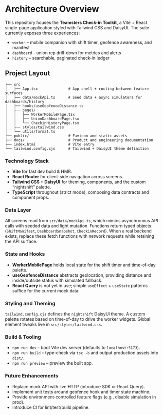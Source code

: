 # Architecture Overview

This repository houses the **Teamsters Check-in Toolkit**, a Vite + React single-page application styled with Tailwind CSS and DaisyUI. The suite currently exposes three experiences:

- `worker` – mobile companion with shift timer, geofence awareness, and manifest
- `dashboard` – union rep drill-down for metrics and alerts
- `history` – searchable, paginated check-in ledger

## Project Layout

```
├── src
│   ├── App.tsx              # App shell + routing between feature surfaces
│   ├── data/mockApi.ts      # Seed data + async simulators for dashboards/history
│   ├── hooks/useGeofenceDistance.ts
│   ├── pages/
│   │   ├── WorkerMobilePage.tsx
│   │   ├── UnionDashboardPage.tsx
│   │   └── CheckinHistoryPage.tsx
│   ├── styles/tailwind.css
│   └── utils/format.ts
├── public/                  # Favicon and static assets
├── docs/                    # Product and engineering documentation
├── index.html               # Vite entry
└── tailwind.config.cjs      # Tailwind + DaisyUI theme definition
```

### Technology Stack

- **Vite** for fast dev build & HMR.
- **React Router** for client-side navigation across screens.
- **Tailwind CSS + DaisyUI** for theming, components, and the custom “nightshift” palette.
- **TypeScript** throughout (strict mode), composing data contracts and component props.

### Data Layer

All screens read from `src/data/mockApi.ts`, which mimics asynchronous API calls with seeded data and light mutation. Functions return typed objects (`ShiftManifest`, `DashboardSnapshot`, `CheckinRecord`). When a real backend exists, replace these fetch functions with network requests while retaining the API surface.

### State and Hooks

- **WorkerMobilePage** holds local state for the shift timer and time-of-day palette.
- **useGeofenceDistance** abstracts geolocation, providing distance and inside/outside status with simulated fallback.
- **React Query** is not yet in use; simple `useEffect` + `useState` patterns suffice for the current mock data.

### Styling and Theming

`tailwind.config.cjs` defines the `nightshift` DaisyUI theme. A custom palette rotates based on time-of-day to drive the worker widgets. Global element tweaks live in `src/styles/tailwind.css`.

### Build & Tooling

- `npm run dev` – boot Vite dev server (defaults to `localhost:5173`).
- `npm run build` – type-check via `tsc -b` and output production assets into `dist/`.
- `npm run preview` – preview the built app.

### Future Enhancements

- Replace mock API with live HTTP (introduce SDK or React Query).
- Implement unit tests around geofence hook and timer state machine.
- Provide environment-controlled feature flags (e.g., disable simulation in prod).
- Introduce CI for lint/test/build pipeline.
